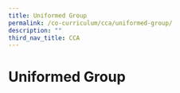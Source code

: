 ```yaml
---
title: Uniformed Group
permalink: /co-curriculum/cca/uniformed-group/
description: ""
third_nav_title: CCA
---
```

# **Uniformed Group**